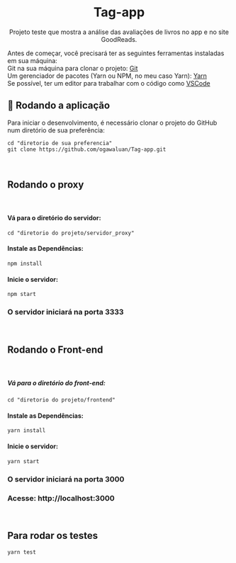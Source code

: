 <h1 align="center">Tag-app</h1>
<p align="center">Projeto teste que mostra a análise das avaliações de livros no app e no site GoodReads.</p>

Antes de começar, você precisará ter as seguintes ferramentas instaladas em sua máquina: <br />
Git na sua máquina para clonar o projeto: [Git](https://git-scm.com)<br />
Um gerenciador de pacotes (Yarn ou NPM, no meu caso Yarn): [Yarn](https://classic.yarnpkg.com/en/docs/install#windows-stable) <br />
Se possível, ter um editor para trabalhar com o código como [VSCode](https://code.visualstudio.com/)
<br />

## 🎲 Rodando a aplicação
Para iniciar o desenvolvimento, é necessário clonar o projeto do GitHub num diretório de sua preferência:
```shell
cd "diretorio de sua preferencia"
git clone https://github.com/ogawaluan/Tag-app.git
```
<br />

## Rodando o proxy
<br />

#### Vá para o diretório do servidor:
```shell
cd "diretorio do projeto/servidor_proxy"
```

#### Instale as Dependências:
```shell
npm install
```

#### Inicie o servidor:
```shell
npm start
```
### O servidor iniciará na porta 3333
<br />

## Rodando o Front-end
<br />

##### Vá para o diretório do front-end:
```shell
cd "diretorio do projeto/frontend"
```

#### Instale as Dependências:
```shell
yarn install
```

#### Inicie o servidor:
```shell
yarn start
```

### O servidor iniciará na porta 3000
### Acesse: http://localhost:3000
<br />

## Para rodar os testes
```shell
yarn test
```
